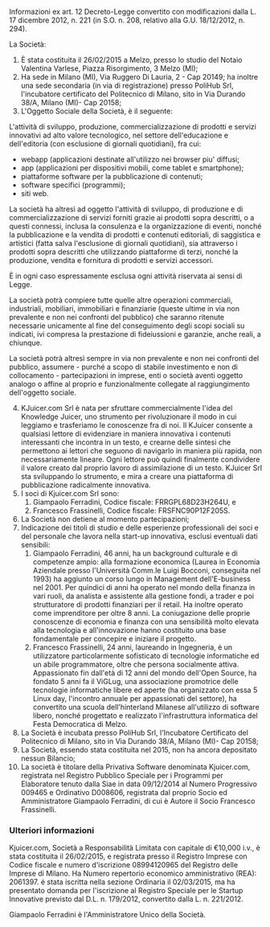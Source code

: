 Informazioni ex art. 12 Decreto-Legge convertito con modificazioni dalla
L. 17 dicembre 2012, n. 221 (in S.O. n. 208, relativo alla G.U.
18/12/2012, n. 294).

La Società:

1.  È stata costituita il 26/02/2015 a Melzo, presso lo studio del
    Notaio Valentina Varlese, Piazza Risorgimento, 3 Melzo (MI);
2.  Ha sede in Milano (MI), Via Ruggero Di Lauria, 2 - Cap 20149; ha
    inoltre una sede secondaria (in via di registrazione) presso PoliHub
    Srl, l'incubatore certificato del Politecnico di Milano, sito in Via
    Durando 38/A, Milano (MI)- Cap 20158;
3.  L'Oggetto Sociale della Società, è il seguente:

L'attività di sviluppo, produzione,
commercializzazione di prodotti e servizi innovativi ad alto valore
tecnologico, nel settore dell'educazione e dell'editoria (con esclusione
di giornali quotidiani), fra cui:

- webapp (applicazioni destinate
all'utilizzo nei browser piu' diffusi;
- app (applicazioni per dispositivi
mobili, come tablet e smartphone);
- piattaforme software per la
pubblicazione di contenuti;
- software specifici
(programmi);
- siti web.

La società ha altresì ad oggetto
l'attività di sviluppo, di produzione e di commercializzazione di
servizi forniti grazie ai prodotti sopra descritti, o a questi connessi,
inclusa la consulenza e la organizzazione di eventi, nonché la
pubblicazione e la vendita di prodotti e contenuti editoriali, di
saggistica e artistici (fatta salva l'esclusione di giornali
quotidiani), sia attraverso i prodotti sopra descritti che utilizzando
piattaforme di terzi, nonché la produzione, vendita e fornitura di
prodotti e servizi accessori.

È in ogni caso espressamente esclusa
ogni attività riservata ai sensi di Legge.

La società potrà compiere tutte
quelle altre operazioni commerciali, industriali, mobiliari, immobiliari
e finanziarie (queste ultime in via non prevalente e non nei confronti
del pubblico) che saranno ritenute necessarie unicamente al fine del
conseguimento degli scopi sociali su indicati, ivi compresa la
prestazione di fideiussioni e garanzie, anche reali, a chiunque.

La società potrà altresì sempre in
via non prevalente e non nei confronti del pubblico, assumere - purché
a scopo di stabile investimento e non di collocamento - partecipazioni
in imprese, enti o società aventi oggetto analogo o affine al proprio e
funzionalmente collegate al raggiungimento dell'oggetto sociale.

4.  KJuicer.com Srl è nata per sfruttare commercialmente l'idea del
    Knowledge Juicer, uno strumento per rivoluzionare il modo in cui
    leggiamo e trasferiamo le conoscenze fra di noi. Il KJuicer consente
    a qualsiasi lettore di evidenziare in maniera innovativa i contenuti
    interessanti che incontra in un testo, e crearne delle sintesi che
    permettono ai lettori che seguono di navigarlo in maniera più
    rapida, non necessariamente lineare. Ogni lettore può quindi
    finalmente condividere il valore creato dal proprio lavoro di
    assimilazione di un testo. KJuicer Srl sta sviluppando lo strumento,
    e mira a creare una piattaforma di pubblicazione radicalmente
    innovativa.
5.  I soci di Kjuicer.com Srl sono:
    1.  Giampaolo Ferradini, Codice fiscale: FRRGPL68D23H264U, e
    2.  Francesco Frassinelli, Codice fiscale: FRSFNC90P12F205S.
6.  La Società non detiene al momento partecipazioni;
7.  Indicazione dei titoli di studio e delle esperienze professionali
    dei soci e del personale che lavora nella start-up innovativa,
    esclusi eventuali dati sensibili:
    1.  Giampaolo Ferradini, 46 anni, ha un background culturale e di
        competenze ampio: alla formazione economica (Laurea in Economia
        Aziendale presso l'Università Comm.le Luigi Bocconi, conseguita
        nel 1993) ha aggiunto un corso lungo in Management
        dell'E-business nel 2001. Per quindici di anni ha operato nel
        mondo della finanza in vari ruoli, da analista e assistente alla
        gestione fondi, a trader e poi strutturatore di prodotti
        finanziari per il retail. Ha inoltre operato come imprenditore
        per oltre 8 anni. La coniugazione delle proprie conoscenze di
        economia e finanza con una sensibilità molto elevata alla
        tecnologia e all'innovazione hanno costituito una base
        fondamentale per concepire e iniziare il progetto.
    2.  Francesco Frassinelli, 24 anni, laureando in Ingegneria, è un
        utilizzatore particolarmente sofisticato di tecnologie
        informatiche ed un abile programmatore, oltre che persona
        socialmente attiva. Appassionato fin dall'età di 12 anni del
        mondo dell'Open Source, ha fondato 5 anni fa il ViGLug, una
        associazione promotrice delle tecnologie informatiche libere ed
        aperte (ha organizzato con essa 5 Linux day, l'incontro annuale
        per appassionati del settore), ha convertito una scuola
        dell'hinterland Milanese all'utilizzo di software libero, nonché
        progettato e realizzato l'infrastruttura informatica del Festa
        Democratica di Melzo.
8.  La Società è incubata presso PoliHub Srl, l'Incubatore Certificato
    del Politecnico di Milano, sito in Via Durando 38/A, Milano (MI)-
    Cap 20158;
9.  La Società, essendo stata costituita nel 2015, non ha ancora
    depositato nessun Bilancio;
10. La società è titolare della Privativa Software denominata
    Kjuicer.com, registrata nel Registro Pubblico Speciale per i
    Programmi per Elaboratore tenuto dalla Siae in data 09/12/2014 al
    Numero Progressivo 009465 e Ordinativo D008606, registrata dal
    proprio Socio ed Amministratore Giampaolo Ferradini, di cui è Autore
    il Socio Francesco Frassinelli.

### Ulteriori informazioni

Kjuicer.com, Società a Responsabilità Limitata con capitale di €10,000
i.v., è stata costituita il 26/02/2015, e registrata presso il Registro
Imprese con Codice fiscale e numero d'iscrizione 08994120965 del
Registro delle Imprese di Milano. Ha Numero repertorio economico
amministrativo (REA): 2061397. é stata iscritta nella sezione
Ordinaria il 02/03/2015, ma ha presentato domanda per l'iscrizione al
Registro Speciale per le Startup Innovative previsto dal D.L. n.
179/2012, convertito dalla L. n. 221/2012.

Giampaolo Ferradini è l'Amministratore Unico della Società.
